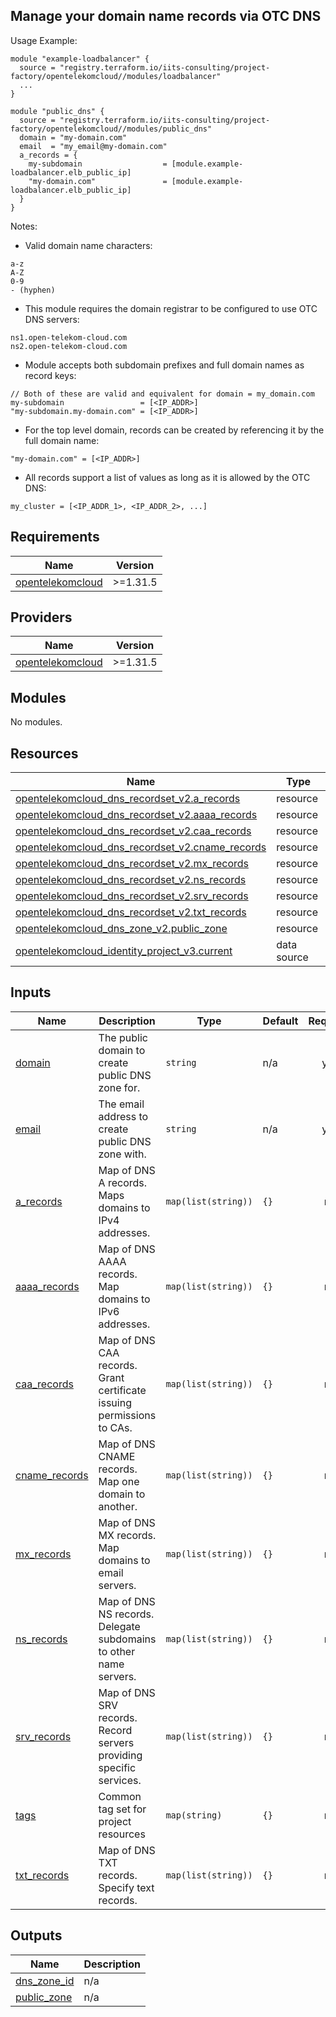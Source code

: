 ## Manage your domain name records via OTC DNS
Usage Example:

```hcl
module "example-loadbalancer" {
  source = "registry.terraform.io/iits-consulting/project-factory/opentelekomcloud//modules/loadbalancer"
  ...
}

module "public_dns" {
  source = "registry.terraform.io/iits-consulting/project-factory/opentelekomcloud//modules/public_dns"
  domain = "my-domain.com"
  email  = "my_email@my-domain.com"
  a_records = {
    my-subdomain                  = [module.example-loadbalancer.elb_public_ip]
    "my-domain.com"               = [module.example-loadbalancer.elb_public_ip]
  }
}
```
Notes:
- Valid domain name characters:
```
a-z
A-Z
0-9
- (hyphen)
```
- This module requires the domain registrar to be configured to use OTC DNS servers:
```
ns1.open-telekom-cloud.com
ns2.open-telekom-cloud.com
```
- Module accepts both subdomain prefixes and full domain names as record keys:
```hcl
// Both of these are valid and equivalent for domain = my_domain.com
my-subdomain                 = [<IP_ADDR>]
"my-subdomain.my-domain.com" = [<IP_ADDR>]
```
- For the top level domain, records can be created by referencing it by the full domain name:
```hcl
"my-domain.com" = [<IP_ADDR>]
```
- All records support a list of values as long as it is allowed by the OTC DNS:
```hcl
my_cluster = [<IP_ADDR_1>, <IP_ADDR_2>, ...]
```
<!-- BEGIN_TF_DOCS -->
## Requirements

| Name | Version |
|------|---------|
| <a name="requirement_opentelekomcloud"></a> [opentelekomcloud](#requirement\_opentelekomcloud) | >=1.31.5 |

## Providers

| Name | Version |
|------|---------|
| <a name="provider_opentelekomcloud"></a> [opentelekomcloud](#provider\_opentelekomcloud) | >=1.31.5 |

## Modules

No modules.

## Resources

| Name | Type |
|------|------|
| [opentelekomcloud_dns_recordset_v2.a_records](https://registry.terraform.io/providers/opentelekomcloud/opentelekomcloud/latest/docs/resources/dns_recordset_v2) | resource |
| [opentelekomcloud_dns_recordset_v2.aaaa_records](https://registry.terraform.io/providers/opentelekomcloud/opentelekomcloud/latest/docs/resources/dns_recordset_v2) | resource |
| [opentelekomcloud_dns_recordset_v2.caa_records](https://registry.terraform.io/providers/opentelekomcloud/opentelekomcloud/latest/docs/resources/dns_recordset_v2) | resource |
| [opentelekomcloud_dns_recordset_v2.cname_records](https://registry.terraform.io/providers/opentelekomcloud/opentelekomcloud/latest/docs/resources/dns_recordset_v2) | resource |
| [opentelekomcloud_dns_recordset_v2.mx_records](https://registry.terraform.io/providers/opentelekomcloud/opentelekomcloud/latest/docs/resources/dns_recordset_v2) | resource |
| [opentelekomcloud_dns_recordset_v2.ns_records](https://registry.terraform.io/providers/opentelekomcloud/opentelekomcloud/latest/docs/resources/dns_recordset_v2) | resource |
| [opentelekomcloud_dns_recordset_v2.srv_records](https://registry.terraform.io/providers/opentelekomcloud/opentelekomcloud/latest/docs/resources/dns_recordset_v2) | resource |
| [opentelekomcloud_dns_recordset_v2.txt_records](https://registry.terraform.io/providers/opentelekomcloud/opentelekomcloud/latest/docs/resources/dns_recordset_v2) | resource |
| [opentelekomcloud_dns_zone_v2.public_zone](https://registry.terraform.io/providers/opentelekomcloud/opentelekomcloud/latest/docs/resources/dns_zone_v2) | resource |
| [opentelekomcloud_identity_project_v3.current](https://registry.terraform.io/providers/opentelekomcloud/opentelekomcloud/latest/docs/data-sources/identity_project_v3) | data source |

## Inputs

| Name | Description | Type | Default | Required |
|------|-------------|------|---------|:--------:|
| <a name="input_domain"></a> [domain](#input\_domain) | The public domain to create public DNS zone for. | `string` | n/a | yes |
| <a name="input_email"></a> [email](#input\_email) | The email address to create public DNS zone with. | `string` | n/a | yes |
| <a name="input_a_records"></a> [a\_records](#input\_a\_records) | Map of DNS A records. Maps domains to IPv4 addresses. | `map(list(string))` | `{}` | no |
| <a name="input_aaaa_records"></a> [aaaa\_records](#input\_aaaa\_records) | Map of DNS AAAA records. Map domains to IPv6 addresses. | `map(list(string))` | `{}` | no |
| <a name="input_caa_records"></a> [caa\_records](#input\_caa\_records) | Map of DNS CAA records. Grant certificate issuing permissions to CAs. | `map(list(string))` | `{}` | no |
| <a name="input_cname_records"></a> [cname\_records](#input\_cname\_records) | Map of DNS CNAME records. Map one domain to another. | `map(list(string))` | `{}` | no |
| <a name="input_mx_records"></a> [mx\_records](#input\_mx\_records) | Map of DNS MX records. Map domains to email servers. | `map(list(string))` | `{}` | no |
| <a name="input_ns_records"></a> [ns\_records](#input\_ns\_records) | Map of DNS NS records. Delegate subdomains to other name servers. | `map(list(string))` | `{}` | no |
| <a name="input_srv_records"></a> [srv\_records](#input\_srv\_records) | Map of DNS SRV records. Record servers providing specific services. | `map(list(string))` | `{}` | no |
| <a name="input_tags"></a> [tags](#input\_tags) | Common tag set for project resources | `map(string)` | `{}` | no |
| <a name="input_txt_records"></a> [txt\_records](#input\_txt\_records) | Map of DNS TXT records. Specify text records. | `map(list(string))` | `{}` | no |

## Outputs

| Name | Description |
|------|-------------|
| <a name="output_dns_zone_id"></a> [dns\_zone\_id](#output\_dns\_zone\_id) | n/a |
| <a name="output_public_zone"></a> [public\_zone](#output\_public\_zone) | n/a |
<!-- END_TF_DOCS -->

